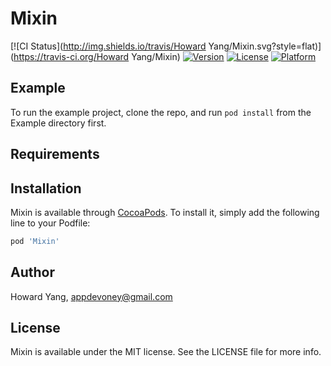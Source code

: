 # Mixin

[![CI Status](http://img.shields.io/travis/Howard Yang/Mixin.svg?style=flat)](https://travis-ci.org/Howard Yang/Mixin)
[![Version](https://img.shields.io/cocoapods/v/Mixin.svg?style=flat)](http://cocoapods.org/pods/Mixin)
[![License](https://img.shields.io/cocoapods/l/Mixin.svg?style=flat)](http://cocoapods.org/pods/Mixin)
[![Platform](https://img.shields.io/cocoapods/p/Mixin.svg?style=flat)](http://cocoapods.org/pods/Mixin)

## Example

To run the example project, clone the repo, and run `pod install` from the Example directory first.

## Requirements

## Installation

Mixin is available through [CocoaPods](http://cocoapods.org). To install
it, simply add the following line to your Podfile:

```ruby
pod 'Mixin'
```

## Author

Howard Yang, appdevoney@gmail.com

## License

Mixin is available under the MIT license. See the LICENSE file for more info.
